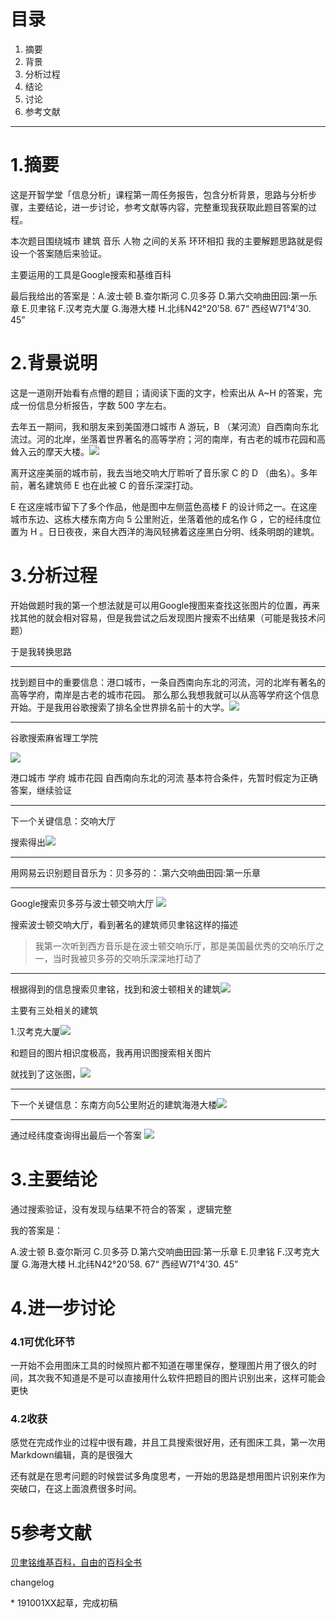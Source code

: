 # 目录 

1. 摘要 
2. 背景
3. 分析过程
4. 结论
5. 讨论
6. 参考文献

------

# 1.摘要 

这是开智学堂「信息分析」课程第一周任务报告，包含分析背景，思路与分析步骤，主要结论，进一步讨论，参考文献等内容，完整重现我获取此题目答案的过程。 

本次题目围绕城市 建筑 音乐 人物 之间的关系 环环相扣 我的主要解题思路就是假设一个答案随后来验证。 

主要运用的工具是Google搜索和基维百科 

最后我给出的答案是：A.波士顿 B.查尔斯河 C.贝多芬 D.第六交响曲田园:第一乐章 E.贝聿铭 F.汉考克大厦 G.海港大楼 H.北纬N42°20’58. 67“ 西经W71°4’30. 45” 

# 2.背景说明 

这是一道刚开始看有点懵的题目；请阅读下面的文字，检索出从 A~H 的答案，完成一份信息分析报告，字数 500 字左右。 

去年五一期间，我和朋友来到美国港口城市 A 游玩，B （某河流）自西南向东北流过。河的北岸，坐落着世界著名的高等学府；河的南岸，有古老的城市花园和高耸入云的摩天大楼。![](https://i.loli.net/2019/10/01/6naR9JEKcAjp5tl.png) 

离开这座美丽的城市前，我去当地交响大厅聆听了音乐家 C 的 D （曲名）。多年前，著名建筑师 E 也在此被 C 的音乐深深打动。 

E 在这座城市留下了多个作品，他是图中左侧蓝色高楼 F 的设计师之一。在这座城市东边、这栋大楼东南方向 5 公里附近，坐落着他的成名作 G ，它的经纬度位置为 H 。日日夜夜，来自大西洋的海风轻拂着这座黑白分明、线条明朗的建筑。 

# 3.分析过程 

开始做题时我的第一个想法就是可以用Google搜图来查找这张图片的位置，再来找其他的就会相对容易，但是我尝试之后发现图片搜索不出结果（可能是我技术问题） 

于是我转换思路 

------

找到题目中的重要信息：港口城市，一条自西南向东北的河流，河的北岸有著名的高等学府，南岸是古老的城市花园。 那么那么我想我就可以从高等学府这个信息开始。于是我用谷歌搜索了排名全世界排名前十的大学。![](https://i.loli.net/2019/10/01/qgsIbJjuvMnYrO1.png)

------

谷歌搜索麻省理工学院 

![](https://i.loli.net/2019/10/01/kbgvQnq8jAx3z5l.png)

港口城市 学府 城市花园 自西南向东北的河流 基本符合条件，先暂时假定为正确答案，继续验证 

------

下一个关键信息：交响大厅 

搜索得出![](https://i.loli.net/2019/10/01/aRtA7LKMpIyWNhs.png) 

------

用网易云识别题目音乐为：贝多芬的：.第六交响曲田园:第一乐章 

------

Google搜索贝多芬与波士顿交响大厅 ![](https://i.loli.net/2019/10/01/xLZrP4aHXnGbJS7.png) 

搜索波士顿交响大厅，看到著名的建筑师贝聿铭这样的描述 

> 我第一次听到西方音乐是在波士顿交响乐厅，那是美国最优秀的交响乐厅之一，当时我被贝多芬的交响乐深深地打动了

------

根据得到的信息搜索贝聿铭，找到和波士顿相关的建筑![](https://i.loli.net/2019/10/01/GgTy1ejLzDVFCcX.png)

主要有三处相关的建筑 

1.汉考克大厦![](https://i.loli.net/2019/10/01/tuhzWfy4VJgwsdn.png)

和题目的图片相识度极高，我再用识图搜索相关图片 

就找到了这张图，![](https://i.loli.net/2019/10/01/37xpSo1CQhfuzY9.png)

------

下一个关键信息：东南方向5公里附近的建筑海港大楼![](https://i.loli.net/2019/10/01/EHVs9aP384qRTo5.png)

------

通过经纬度查询得出最后一个答案 ![](https://i.loli.net/2019/10/01/zv63J24cUSFft5P.png)



# 3.主要结论 

通过搜索验证，没有发现与结果不符合的答案 ，逻辑完整

我的答案是： 

A.波士顿 B.查尔斯河 C.贝多芬 D.第六交响曲田园:第一乐章 E.贝聿铭 F.汉考克大厦 G.海港大楼 H.北纬N42°20’58. 67“ 西经W71°4’30. 45” 

# 4.进一步讨论 

### 4.1可优化环节 

一开始不会用图床工具的时候照片都不知道在哪里保存，整理图片用了很久的时间，其次我不知道是不是可以直接用什么软件把题目的图片识别出来，这样可能会更快

###  4.2收获 

感觉在完成作业的过程中很有趣，并且工具搜索很好用，还有图床工具，第一次用Markdown编辑，真的是很强大 

还有就是在思考问题的时候尝试多角度思考，一开始的思路是想用图片识别来作为突破口，在这上面浪费很多时间。 

#  5参考文献 

[贝聿铭维基百科，自由的百科全书](https://zh.wikipedia.org/wiki/%E8%B4%9D%E8%81%BF%E9%93%AD) 

changelog 

\* 191001XX起草，完成初稿 